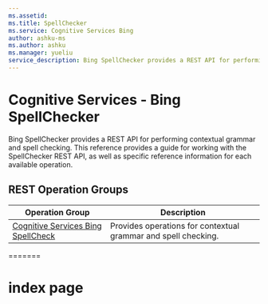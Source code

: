```yaml
---
ms.assetid:
ms.title: SpellChecker
ms.service: Cognitive Services Bing
author: ashku-ms
ms.author: ashku
ms.manager: yueliu
service_description: Bing SpellChecker provides a REST API for performing contextual grammar and spell checking
---
```



# Cognitive Services - Bing SpellChecker

Bing SpellChecker provides a REST API for performing contextual grammar and spell checking. This reference provides a guide for working with the SpellChecker  REST API, as well as specific reference information for each available operation.

## REST Operation Groups

| Operation Group                                                   | Description                                                                                                               |
|-------------------------------------------------------------------|---------------------------------------------------------------------------------------------------------------------------|
| [Cognitive Services Bing SpellCheck](~/docs-ref-autogen/spellcheck/SpellChecker.yml)                | Provides operations for contextual grammar and spell checking.                                              |
=======
# index page
